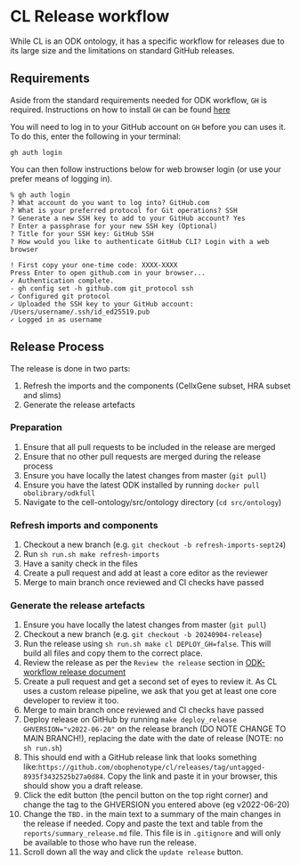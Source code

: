 # CL Release workflow

While CL is an ODK ontology, it has a specific workflow for releases due to its large size and the limitations on standard GitHub releases.

## Requirements

Aside from the standard requirements needed for ODK workflow, `GH` is required. 
Instructions on how to install `GH` can be found [here](https://cli.github.com/manual/installation)

You will need to log in to your GitHub account on `GH` before you can uses it. To do this, enter the following in your terminal:
```
gh auth login
```

You can then follow instructions below for web browser login (or use your prefer means of logging in).
```
% gh auth login
? What account do you want to log into? GitHub.com
? What is your preferred protocol for Git operations? SSH
? Generate a new SSH key to add to your GitHub account? Yes
? Enter a passphrase for your new SSH key (Optional) 
? Title for your SSH key: GitHub SSH
? How would you like to authenticate GitHub CLI? Login with a web browser

! First copy your one-time code: XXXX-XXXX
Press Enter to open github.com in your browser... 
✓ Authentication complete.
- gh config set -h github.com git_protocol ssh
✓ Configured git protocol
✓ Uploaded the SSH key to your GitHub account: /Users/username/.ssh/id_ed25519.pub
✓ Logged in as username
```

## Release Process

The release is done in two parts:
1. Refresh the imports and the components (CellxGene subset, HRA subset and slims)
1. Generate the release artefacts

### Preparation 

1. Ensure that all pull requests to be included in the release are merged
1. Ensure that no other pull requests are merged during the release process
1. Ensure you have locally the latest changes from master (`git pull`)
1. Ensure you have the latest ODK installed by running `docker pull obolibrary/odkfull`
1. Navigate to the cell-ontology/src/ontology directory (`cd src/ontology`)

### Refresh imports and components

1. Checkout a new branch (e.g. `git checkout -b refresh-imports-sept24`)
1. Run `sh run.sh make refresh-imports`
1. Have a sanity check in the files
1. Create a pull request and add at least a core editor as the reviewer
1. Merge to main branch once reviewed and CI checks have passed

### Generate the release artefacts

1. Ensure you have locally the latest changes from master (`git pull`)
1. Checkout a new branch (e.g. `git checkout -b 20240904-release`)
1. Run the release using `sh run.sh make cl DEPLOY_GH=false`. This will build all files and copy them to the correct place.
1. Review the release as per the `Review the release` section in [ODK-workflow release document](odk-workflows/ReleaseWorkflow.md#review-the-release)
1. Create a pull request and get a second set of eyes to review it. As CL uses a custom release pipeline, we ask that you get at least one core developer to review it too.
1. Merge to main branch once reviewed and CI checks have passed
1. Deploy release on GitHub by running `make deploy_release GHVERSION="v2022-06-20"` on the release branch (DO NOTE CHANGE TO MAIN BRANCH!), replacing the date with the date of release (NOTE: no `sh run.sh`)
1. This should end with a GitHub release link that looks something like:`https://github.com/obophenotype/cl/releases/tag/untagged-8935f3432525b27a0d84`. Copy the link and paste it in your browser, this should show you a draft release. 
1. Click the edit button (the pencil button on the top right corner) and change the tag to the GHVERSION you entered above (eg v2022-06-20)
1. Change the `TBD.` in the main text to a summary of the main changes in the release if needed. Copy and paste the text and table from the `reports/summary_release.md` file. This file is in `.gitignore` and will only be available to those who have run the release.
1. Scroll down all the way and click the `update release` button. 


